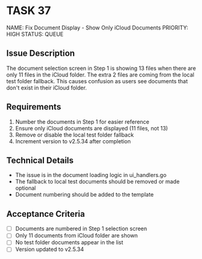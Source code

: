 # TASK 37

NAME: Fix Document Display - Show Only iCloud Documents
PRIORITY: HIGH
STATUS: QUEUE

## Issue Description
The document selection screen in Step 1 is showing 13 files when there are only 11 files in the iCloud folder. The extra 2 files are coming from the local test folder fallback. This causes confusion as users see documents that don't exist in their iCloud folder.

## Requirements
1. Number the documents in Step 1 for easier reference
2. Ensure only iCloud documents are displayed (11 files, not 13)
3. Remove or disable the local test folder fallback
4. Increment version to v2.5.34 after completion

## Technical Details
- The issue is in the document loading logic in ui_handlers.go
- The fallback to local test documents should be removed or made optional
- Document numbering should be added to the template

## Acceptance Criteria
- [ ] Documents are numbered in Step 1 selection screen
- [ ] Only 11 documents from iCloud folder are shown
- [ ] No test folder documents appear in the list
- [ ] Version updated to v2.5.34